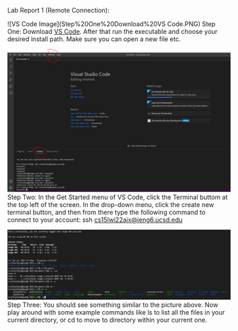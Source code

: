 Lab Report 1 (Remote Connection):

![VS Code Image](Step%20One%20Download%20VS Code.PNG)
Step One: Download [VS Code](https://code.visualstudio.com/download). After that run the executable and choose your desired install path. Make sure you can open a new file etc.

![Remote Connection](Step%20Two.PNG)
Step Two: In the Get Started menu of VS Code, click the Terminal buttom at the top left of the screen. In the drop-down menu, click the create new terminal button, and then from there type the following command to connect to your account: ssh cs15lwi22ajx@ieng6.ucsd.edu

![Example Commands](Step%20Three%20Example%20Commands.PNG)
Step Three: You should see something similar to the picture above. Now play around with some example commands like ls to list all the files in your current directory, or cd to move to directory within your current one.


